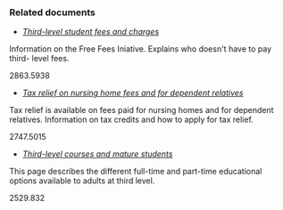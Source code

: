 ###  Related documents

  * [ _Third-level student fees and charges_ ](/en/education/third-level-education/fees-and-supports-for-third-level-education/fees/)

Information on the Free Fees Iniative. Explains who doesn't have to pay third-
level fees.

2863.5938

  * [ _Tax relief on nursing home fees and for dependent relatives_ ](/en/health/health-services/health-services-for-older-people/tax-relief-on-nursing-home-fees-and-for-dependent-relatives/)

Tax relief is available on fees paid for nursing homes and for dependent
relatives. Information on tax credits and how to apply for tax relief.

2747.5015

  * [ _Third-level courses and mature students_ ](/en/education/third-level-education/applying-to-college/third-level-courses-for-mature-students/)

This page describes the different full-time and part-time educational options
available to adults at third level.

2529.832
